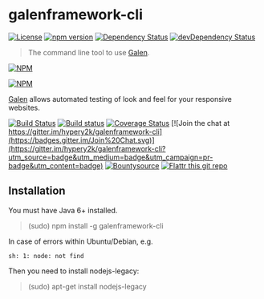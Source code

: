 
# galenframework-cli


[![License](https://img.shields.io/github/license/mashape/apistatus.svg)](LICENSE) [![npm version](https://badge.fury.io/js/galenframework-cli.svg)](http://badge.fury.io/js/galenframework-cli) [![Dependency Status](https://david-dm.org/hypery2k/galenframework-cli.svg)](https://david-dm.org/hypery2k/galenframework-cli) [![devDependency Status](https://david-dm.org/hypery2k/galenframework-cli/dev-status.svg)](https://david-dm.org/hypery2k/galenframework-cli#info=devDependencies)

> The command line tool to use [Galen](http://galenframework.com).

[![NPM](https://nodei.co/npm/galenframework-cli.png?downloads=true&downloadRank=true&stars=true)](https://nodei.co/npm/galenframework-cli/)

[![NPM](https://nodei.co/npm-dl/galenframework-cli.png)](https://nodei.co/npm/galenframework-cli/)

[Galen](http://galenframework.com) allows automated testing of look and feel for your responsive websites.

[![Build Status](https://travis-ci.org/hypery2k/galenframework-cli.svg?branch=master)](https://travis-ci.org/hypery2k/galenframework-cli) [![Build status](https://ci.appveyor.com/api/projects/status/fbwy88pc9ia6429w/branch/master?svg=true)](https://ci.appveyor.com/project/hypery2k/galenframework-cli/branch/master) [![Coverage Status](https://coveralls.io/repos/hypery2k/galenframework-cli/badge.svg?branch=master&service=github)](https://coveralls.io/github/hypery2k/galenframework-cli?branch=master)
[![Join the chat at https://gitter.im/hypery2k/galenframework-cli](https://badges.gitter.im/Join%20Chat.svg)](https://gitter.im/hypery2k/galenframework-cli?utm_source=badge&utm_medium=badge&utm_campaign=pr-badge&utm_content=badge) [![Bountysource](https://www.bountysource.com/badge/tracker?tracker_id=15642797)](https://www.bountysource.com/trackers/15642797-hypery2k-galenframework-cli?utm_source=15642797&utm_medium=shield&utm_campaign=TRACKER_BADGE) [![Flattr this git repo](http://api.flattr.com/button/flattr-badge-large.png)](https://flattr.com/submit/auto?user_id=mreinhardt&url=https://github.com/hypery2k/galenframework-cli&title=badges&language=&tags=github&category=software)

## Installation

You must have Java 6+ installed.

> (sudo) npm install -g galenframework-cli

In case of errors within Ubuntu/Debian, e.g.
```
sh: 1: node: not find
```

Then you need to install  nodejs-legacy:
> (sudo) apt-get install nodejs-legacy
